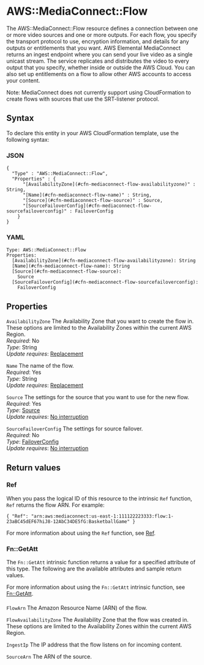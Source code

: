 # AWS::MediaConnect::Flow<a name="aws-resource-mediaconnect-flow"></a>

The AWS::MediaConnect::Flow resource defines a connection between one or more video sources and one or more outputs\. For each flow, you specify the transport protocol to use, encryption information, and details for any outputs or entitlements that you want\. AWS Elemental MediaConnect returns an ingest endpoint where you can send your live video as a single unicast stream\. The service replicates and distributes the video to every output that you specify, whether inside or outside the AWS Cloud\. You can also set up entitlements on a flow to allow other AWS accounts to access your content\. 

Note: MediaConnect does not currently support using CloudFormation to create flows with sources that use the SRT\-listener protocol\.

## Syntax<a name="aws-resource-mediaconnect-flow-syntax"></a>

To declare this entity in your AWS CloudFormation template, use the following syntax:

### JSON<a name="aws-resource-mediaconnect-flow-syntax.json"></a>

```
{
  "Type" : "AWS::MediaConnect::Flow",
  "Properties" : {
      "[AvailabilityZone](#cfn-mediaconnect-flow-availabilityzone)" : String,
      "[Name](#cfn-mediaconnect-flow-name)" : String,
      "[Source](#cfn-mediaconnect-flow-source)" : Source,
      "[SourceFailoverConfig](#cfn-mediaconnect-flow-sourcefailoverconfig)" : FailoverConfig
    }
}
```

### YAML<a name="aws-resource-mediaconnect-flow-syntax.yaml"></a>

```
Type: AWS::MediaConnect::Flow
Properties: 
  [AvailabilityZone](#cfn-mediaconnect-flow-availabilityzone): String
  [Name](#cfn-mediaconnect-flow-name): String
  [Source](#cfn-mediaconnect-flow-source): 
    Source
  [SourceFailoverConfig](#cfn-mediaconnect-flow-sourcefailoverconfig): 
    FailoverConfig
```

## Properties<a name="aws-resource-mediaconnect-flow-properties"></a>

`AvailabilityZone`  <a name="cfn-mediaconnect-flow-availabilityzone"></a>
The Availability Zone that you want to create the flow in\. These options are limited to the Availability Zones within the current AWS Region\.  
*Required*: No  
*Type*: String  
*Update requires*: [Replacement](https://docs.aws.amazon.com/AWSCloudFormation/latest/UserGuide/using-cfn-updating-stacks-update-behaviors.html#update-replacement)

`Name`  <a name="cfn-mediaconnect-flow-name"></a>
The name of the flow\.  
*Required*: Yes  
*Type*: String  
*Update requires*: [Replacement](https://docs.aws.amazon.com/AWSCloudFormation/latest/UserGuide/using-cfn-updating-stacks-update-behaviors.html#update-replacement)

`Source`  <a name="cfn-mediaconnect-flow-source"></a>
The settings for the source that you want to use for the new flow\.  
*Required*: Yes  
*Type*: [Source](aws-properties-mediaconnect-flow-source.md)  
*Update requires*: [No interruption](https://docs.aws.amazon.com/AWSCloudFormation/latest/UserGuide/using-cfn-updating-stacks-update-behaviors.html#update-no-interrupt)

`SourceFailoverConfig`  <a name="cfn-mediaconnect-flow-sourcefailoverconfig"></a>
The settings for source failover\.  
*Required*: No  
*Type*: [FailoverConfig](aws-properties-mediaconnect-flow-failoverconfig.md)  
*Update requires*: [No interruption](https://docs.aws.amazon.com/AWSCloudFormation/latest/UserGuide/using-cfn-updating-stacks-update-behaviors.html#update-no-interrupt)

## Return values<a name="aws-resource-mediaconnect-flow-return-values"></a>

### Ref<a name="aws-resource-mediaconnect-flow-return-values-ref"></a>

When you pass the logical ID of this resource to the intrinsic `Ref` function, `Ref` returns the flow ARN\. For example:

`{ "Ref": "arn:aws:mediaconnect:us-east-1:111122223333:flow:1-23aBC45dEF67hiJ8-12AbC34DE5fG:BasketballGame" }`

For more information about using the `Ref` function, see [Ref](https://docs.aws.amazon.com/AWSCloudFormation/latest/UserGuide/intrinsic-function-reference-ref.html)\.

### Fn::GetAtt<a name="aws-resource-mediaconnect-flow-return-values-fn--getatt"></a>

The `Fn::GetAtt` intrinsic function returns a value for a specified attribute of this type\. The following are the available attributes and sample return values\.

For more information about using the `Fn::GetAtt` intrinsic function, see [Fn::GetAtt](https://docs.aws.amazon.com/AWSCloudFormation/latest/UserGuide/intrinsic-function-reference-getatt.html)\.

#### <a name="aws-resource-mediaconnect-flow-return-values-fn--getatt-fn--getatt"></a>

`FlowArn`  <a name="FlowArn-fn::getatt"></a>
The Amazon Resource Name \(ARN\) of the flow\.

`FlowAvailabilityZone`  <a name="FlowAvailabilityZone-fn::getatt"></a>
The Availability Zone that the flow was created in\. These options are limited to the Availability Zones within the current AWS Region\.

`IngestIp`  <a name="IngestIp-fn::getatt"></a>
The IP address that the flow listens on for incoming content\.

`SourceArn`  <a name="SourceArn-fn::getatt"></a>
The ARN of the source\.